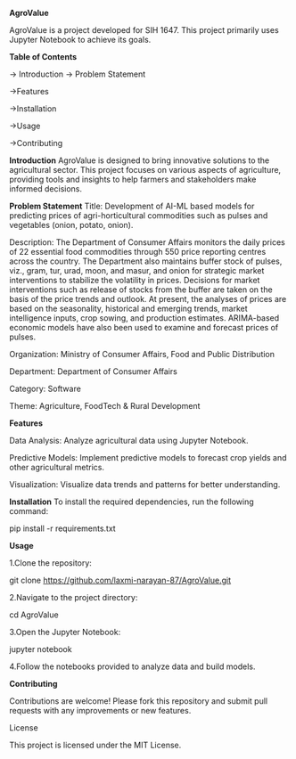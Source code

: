 **AgroValue**

AgroValue is a project developed for SIH 1647. 
This project primarily uses Jupyter Notebook to achieve its goals.

**Table of Contents**

-> Introduction
-> Problem Statement 

->Features

->Installation

->Usage

->Contributing


**Introduction**
AgroValue is designed to bring innovative solutions to the agricultural sector. This project focuses on various aspects of agriculture, providing tools and insights to help farmers and stakeholders make informed decisions.

**Problem Statement**
Title: Development of AI-ML based models for predicting prices of agri-horticultural commodities such as pulses and vegetables (onion, potato, onion).

Description:
The Department of Consumer Affairs monitors the daily prices of 22 essential food commodities through 550 price reporting centres across the country. The Department also maintains buffer stock of pulses, viz., gram, tur, urad, moon, and masur, and onion for strategic market interventions to stabilize the volatility in prices. Decisions for market interventions such as release of stocks from the buffer are taken on the basis of the price trends and outlook. At present, the analyses of prices are based on the seasonality, historical and emerging trends, market intelligence inputs, crop sowing, and production estimates. ARIMA-based economic models have also been used to examine and forecast prices of pulses.

Organization: Ministry of Consumer Affairs, Food and Public Distribution

Department: Department of Consumer Affairs

Category: Software

Theme: Agriculture, FoodTech & Rural Development

**Features**

Data Analysis: Analyze agricultural data using Jupyter Notebook.

Predictive Models: Implement predictive models to forecast crop yields and other agricultural metrics.

Visualization: Visualize data trends and patterns for better understanding.

**Installation**
To install the required dependencies, run the following command:

pip install -r requirements.txt

**Usage**


1.Clone the repository:

git clone https://github.com/laxmi-narayan-87/AgroValue.git

2.Navigate to the project directory:

cd AgroValue

3.Open the Jupyter Notebook:

jupyter notebook

4.Follow the notebooks provided to analyze data and build models. 

**Contributing**

Contributions are welcome! Please fork this repository and submit pull requests with any improvements or new features.

License

This project is licensed under the MIT License.

